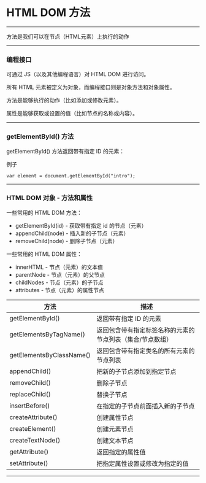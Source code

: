 # HTML DOM 方法

---

方法是我们可以在节点（HTML元素）上执行的动作

---

### 编程接口

可通过 JS（以及其他编程语言）对 HTML DOM 进行访问。

所有 HTML 元素被定义为对象，而编程接口则是对象方法和对象属性。

方法是能够执行的动作（比如添加或修改元素）。

属性是能够获取或设置的值（比如节点的名称或内容）。

---

### getElementById() 方法

getElementById() 方法返回带有指定 ID 的元素：

例子 

```
var element = document.getElementById("intro");
```

---

### HTML DOM 对象 - 方法和属性

一些常用的 HTML DOM 方法：

* getElementById(id) - 获取带有指定 id 的节点（元素）
* appendChild(node) - 插入新的子节点（元素）
* removeChild(node) - 删除子节点（元素）

一些常用的 HTML DOM 属性：

* innerHTML - 节点（元素）的文本值
* parentNode - 节点（元素）的父节点
* childNodes - 节点（元素）的子节点
* attributes - 节点（元素）的属性节点

| 方法 | 描述
|------|-----
| getElementById() | 返回带有指定 ID 的元素
| getElementsByTagName() | 返回包含带有指定标签名称的元素的节点列表（集合/节点数组）
| getElementsByClassName() | 返回包含带有指定类名的所有元素的节点列表
| appendChild() | 把新的子节点添加到指定节点
| removeChild() | 删除子节点
| replaceChild() | 替换子节点
| insertBefore() | 在指定的子节点前面插入新的子节点
| createAttribute() | 创建属性节点
| createElement() | 创建元素节点
| createTextNode() | 创建文本节点
| getAttribute() | 返回指定的属性值
| setAttribute() | 把指定属性设置或修改为指定的值

---
